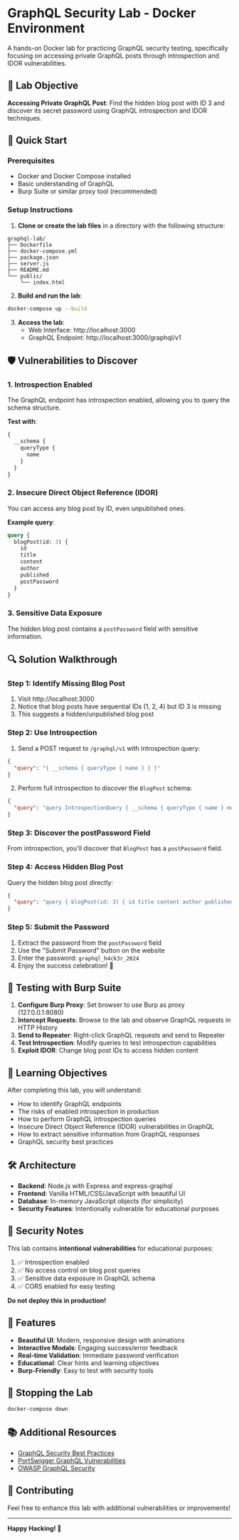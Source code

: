 # GraphQL Security Lab - Docker Environment

A hands-on Docker lab for practicing GraphQL security testing, specifically focusing on accessing private GraphQL posts through introspection and IDOR vulnerabilities.

## 🎯 Lab Objective

**Accessing Private GraphQL Post**: Find the hidden blog post with ID 3 and discover its secret password using GraphQL introspection and IDOR techniques.

## 🚀 Quick Start

### Prerequisites

- Docker and Docker Compose installed
- Basic understanding of GraphQL
- Burp Suite or similar proxy tool (recommended)

### Setup Instructions

1. **Clone or create the lab files** in a directory with the following structure:

```
graphql-lab/
├── Dockerfile
├── docker-compose.yml
├── package.json
├── server.js
├── README.md
└── public/
    └── index.html
```

2. **Build and run the lab**:

```bash
docker-compose up --build
```

3. **Access the lab**:
   - Web Interface: http://localhost:3000
   - GraphQL Endpoint: http://localhost:3000/graphql/v1

## 🛡️ Vulnerabilities to Discover

### 1. Introspection Enabled

The GraphQL endpoint has introspection enabled, allowing you to query the schema structure.

**Test with**:

```graphql
{
  __schema {
    queryType {
      name
    }
  }
}
```

### 2. Insecure Direct Object Reference (IDOR)

You can access any blog post by ID, even unpublished ones.

**Example query**:

```graphql
query {
  blogPost(id: 3) {
    id
    title
    content
    author
    published
    postPassword
  }
}
```

### 3. Sensitive Data Exposure

The hidden blog post contains a `postPassword` field with sensitive information.

## 🔍 Solution Walkthrough

### Step 1: Identify Missing Blog Post

1. Visit http://localhost:3000
2. Notice that blog posts have sequential IDs (1, 2, 4) but ID 3 is missing
3. This suggests a hidden/unpublished blog post

### Step 2: Use Introspection

1. Send a POST request to `/graphql/v1` with introspection query:

```json
{
  "query": "{ __schema { queryType { name } } }"
}
```

2. Perform full introspection to discover the `BlogPost` schema:

```json
{
  "query": "query IntrospectionQuery { __schema { queryType { name } mutationType { name } types { ...FullType } } } fragment FullType on __Type { kind name description fields(includeDeprecated: true) { name description type { ...TypeRef } } } fragment TypeRef on __Type { kind name ofType { kind name ofType { kind name } } }"
}
```

### Step 3: Discover the postPassword Field

From introspection, you'll discover that `BlogPost` has a `postPassword` field.

### Step 4: Access Hidden Blog Post

Query the hidden blog post directly:

```json
{
  "query": "query { blogPost(id: 3) { id title content author published postPassword } }"
}
```

### Step 5: Submit the Password

1. Extract the password from the `postPassword` field
2. Use the "Submit Password" button on the website
3. Enter the password: `graphql_h4ck3r_2024`
4. Enjoy the success celebration! 🎉

## 🔧 Testing with Burp Suite

1. **Configure Burp Proxy**: Set browser to use Burp as proxy (127.0.0.1:8080)
2. **Intercept Requests**: Browse to the lab and observe GraphQL requests in HTTP History
3. **Send to Repeater**: Right-click GraphQL requests and send to Repeater
4. **Test Introspection**: Modify queries to test introspection capabilities
5. **Exploit IDOR**: Change blog post IDs to access hidden content

## 📝 Learning Objectives

After completing this lab, you will understand:

- How to identify GraphQL endpoints
- The risks of enabled introspection in production
- How to perform GraphQL introspection queries
- Insecure Direct Object Reference (IDOR) vulnerabilities in GraphQL
- How to extract sensitive information from GraphQL responses
- GraphQL security best practices

## 🛠️ Architecture

- **Backend**: Node.js with Express and express-graphql
- **Frontend**: Vanilla HTML/CSS/JavaScript with beautiful UI
- **Database**: In-memory JavaScript objects (for simplicity)
- **Security Features**: Intentionally vulnerable for educational purposes

## 🚨 Security Notes

This lab contains **intentional vulnerabilities** for educational purposes:

1. ✅ Introspection enabled
2. ✅ No access control on blog post queries
3. ✅ Sensitive data exposure in GraphQL schema
4. ✅ CORS enabled for easy testing

**Do not deploy this in production!**

## 🎨 Features

- **Beautiful UI**: Modern, responsive design with animations
- **Interactive Modals**: Engaging success/error feedback
- **Real-time Validation**: Immediate password verification
- **Educational**: Clear hints and learning objectives
- **Burp-Friendly**: Easy to test with security tools

## 🛑 Stopping the Lab

```bash
docker-compose down
```

## 📚 Additional Resources

- [GraphQL Security Best Practices](https://graphql.org/learn/security/)
- [PortSwigger GraphQL Vulnerabilities](https://portswigger.net/web-security/graphql)
- [OWASP GraphQL Security](https://owasp.org/www-project-graphql-security/)

## 🤝 Contributing

Feel free to enhance this lab with additional vulnerabilities or improvements!

---

**Happy Hacking! 🎯**

